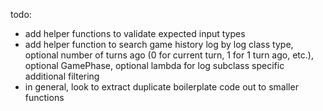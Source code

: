 todo:

- add helper functions to validate expected input types
- add helper function to search game history log by log class type, optional number of turns ago (0 for current turn, 1 for 1 turn ago, etc.), optional GamePhase, optional lambda for log subclass specific additional filtering
- in general, look to extract duplicate boilerplate code out to smaller functions